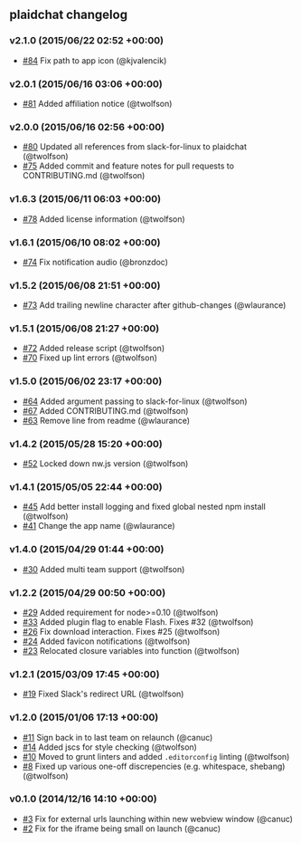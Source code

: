 ## plaidchat changelog

### v2.1.0 (2015/06/22 02:52 +00:00)
- [#84](https://github.com/plaidchat/plaidchat/pull/84) Fix path to app icon (@kjvalencik)

### v2.0.1 (2015/06/16 03:06 +00:00)
- [#81](https://github.com/plaidchat/plaidchat/pull/81) Added affiliation notice (@twolfson)

### v2.0.0 (2015/06/16 02:56 +00:00)
- [#80](https://github.com/plaidchat/plaidchat/pull/80) Updated all references from slack-for-linux to plaidchat (@twolfson)
- [#75](https://github.com/plaidchat/plaidchat/pull/75) Added commit and feature notes for pull requests to CONTRIBUTING.md (@twolfson)

### v1.6.3 (2015/06/11 06:03 +00:00)
- [#78](https://github.com/plaidchat/plaidchat/pull/78) Added license information (@twolfson)

### v1.6.1 (2015/06/10 08:02 +00:00)
- [#74](https://github.com/plaidchat/plaidchat/pull/74) Fix notification audio (@bronzdoc)

### v1.5.2 (2015/06/08 21:51 +00:00)
- [#73](https://github.com/plaidchat/plaidchat/pull/73) Add trailing newline character after github-changes (@wlaurance)

### v1.5.1 (2015/06/08 21:27 +00:00)
- [#72](https://github.com/plaidchat/plaidchat/pull/72) Added release script (@twolfson)
- [#70](https://github.com/plaidchat/plaidchat/pull/70) Fixed up lint errors (@twolfson)

### v1.5.0 (2015/06/02 23:17 +00:00)
- [#64](https://github.com/plaidchat/plaidchat/pull/64) Added argument passing to slack-for-linux (@twolfson)
- [#67](https://github.com/plaidchat/plaidchat/pull/67) Added CONTRIBUTING.md (@twolfson)
- [#63](https://github.com/plaidchat/plaidchat/pull/63) Remove line from readme (@wlaurance)

### v1.4.2 (2015/05/28 15:20 +00:00)
- [#52](https://github.com/plaidchat/plaidchat/pull/52) Locked down nw.js version (@twolfson)

### v1.4.1 (2015/05/05 22:44 +00:00)
- [#45](https://github.com/plaidchat/plaidchat/pull/45) Add better install logging and fixed global nested npm install (@twolfson)
- [#41](https://github.com/plaidchat/plaidchat/pull/41) Change the app name (@wlaurance)

### v1.4.0 (2015/04/29 01:44 +00:00)
- [#30](https://github.com/plaidchat/plaidchat/pull/30) Added multi team support (@twolfson)

### v1.2.2 (2015/04/29 00:50 +00:00)
- [#29](https://github.com/plaidchat/plaidchat/pull/29) Added requirement for node>=0.10 (@twolfson)
- [#33](https://github.com/plaidchat/plaidchat/pull/33) Added plugin flag to enable Flash. Fixes #32 (@twolfson)
- [#26](https://github.com/plaidchat/plaidchat/pull/26) Fix download interaction. Fixes #25 (@twolfson)
- [#24](https://github.com/plaidchat/plaidchat/pull/24) Added favicon notifications (@twolfson)
- [#23](https://github.com/plaidchat/plaidchat/pull/23) Relocated closure variables into function (@twolfson)

### v1.2.1 (2015/03/09 17:45 +00:00)
- [#19](https://github.com/plaidchat/plaidchat/pull/19) Fixed Slack's redirect URL (@twolfson)

### v1.2.0 (2015/01/06 17:13 +00:00)
- [#11](https://github.com/plaidchat/plaidchat/pull/11) Sign back in to last team on relaunch (@canuc)
- [#14](https://github.com/plaidchat/plaidchat/pull/14) Added jscs for style checking (@twolfson)
- [#10](https://github.com/plaidchat/plaidchat/pull/10) Moved to grunt linters and added `.editorconfig` linting (@twolfson)
- [#8](https://github.com/plaidchat/plaidchat/pull/8) Fixed up various one-off discrepencies (e.g. whitespace, shebang) (@twolfson)

### v0.1.0 (2014/12/16 14:10 +00:00)
- [#3](https://github.com/plaidchat/plaidchat/pull/3) Fix for external urls launching within new webview window (@canuc)
- [#2](https://github.com/plaidchat/plaidchat/pull/2) Fix for the iframe being small on launch (@canuc)
